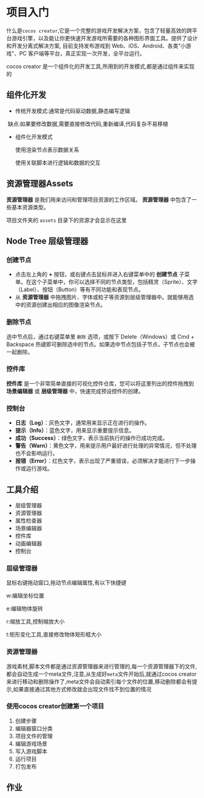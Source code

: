 # 项目入门

什么是``cocos creator``,它是一个完整的游戏开发解决方案，包含了轻量高效的跨平台游戏引擎，以及能让你更快速开发游戏所需要的各种图形界面工具。提供了设计和开发分离式解决方案, 目前支持发布游戏到 Web、iOS、Android、各类”小游戏”、PC 客户端等平台，真正实现一次开发，全平台运行。

cocos creator 是一个组件化的开发工具,所用到的开发模式,都是通过组件来实现的

## 组件化开发

+ 传统开发模式:通常是代码驱动数据,静态编写逻辑

​	缺点:如果要修改数据,需要直接修改代码,重新编译,代码复杂不易移植

+ 组件化开发模式

	使用渲染节点表示数据关系

	使用关联脚本进行逻辑和数据的交互

	

## 资源管理器Assets

**资源管理器** 是我们用来访问和管理项目资源的工作区域。 **资源管理器** 中包含了一些基本资源类型。

项目文件夹的 `assets` 目录下的资源才会显示在这里

## Node Tree 层级管理器

### 创建节点

- 点击左上角的 **+** 按钮，或右键点击鼠标并进入右键菜单中的 **创建节点** 子菜单。在这个子菜单中，你可以选择不同的节点类型，包括精灵（Sprite）、文字（Label）、按钮（Button）等有不同功能和表现节点。
- 从 **资源管理器** 中拖拽图片、字体或粒子等资源到层级管理器中。就能够用选中的资源创建出相应的图像渲染节点。

### 删除节点

选中节点后，通过右键菜单里 `删除` 选项，或按下 Delete（Windows）或 Cmd + Backspace 热键即可删除选中的节点。如果选中节点包括子节点，子节点也会被一起删除。

### 控件库

**控件库** 是一个非常简单直接的可视化控件仓库，您可以将这里列出的控件拖拽到 **场景编辑器** 或 **层级管理器** 中，快速完成预设控件的创建。

### 控制台

- **日志（Log）**：灰色文字，通常用来显示正在进行的操作。
- **提示（Info）**：蓝色文字，用来显示重要提示信息。
- **成功（Success）**：绿色文字，表示当前执行的操作已成功完成。
- **警告（Warn）**：黄色文字，用来提示用户最好进行处理的异常情况，但不处理也不会影响运行。
- **报错（Error）**：红色文字，表示出现了严重错误，必须解决才能进行下一步操作或运行游戏。

## 工具介绍

+ 层级管理器
+ 资源管理器
+ 属性检查器
+ 场景编辑器
+ 控件库
+ 动画编辑器
+ 控制台

### 层级管理器

鼠标右键拖动窗口,拖动节点编辑属性,有以下快捷键

w:编辑坐标位置

e:编辑物体旋转

r:缩放工具,控制缩放大小

t:矩形变化工具,直接修改物体矩形框大小

### 资源管理器

游戏素材,脚本文件都是通过资源管理器来进行管理的,每一个资源管理器下的文件,都会自动生成一个meta文件,注意,从生成好``meta``文件开始后,就通过cocos creator来进行移动和删除操作了,meta文件会自动索引每个文件的位置,移动删除都会有提示,如果直接通过其他方式修改就会出现文件找不到位置的情况



### 使用cocos creator创建第一个项目

1. 创建步骤
2. 编辑器窗口分类
3. 项目文件的管理
4. 编辑游戏场景
5. 写入游戏脚本
6. 运行项目
7. 打包发布

## 作业

